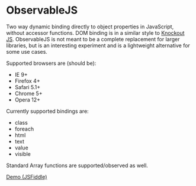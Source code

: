 ObservableJS
============

Two way dynamic binding directly to object properties in JavaScript, without accessor functions. DOM binding is in a similar style to [Knockout JS](http://knockoutjs.com/). ObservableJS is not meant to be a complete replacement for larger libraries, but is an interesting experiment and is a lightweight alternative for some use cases.

Supported browsers are (should be):
 * IE 9+
 * Firefox 4+
 * Safari 5.1+
 * Chrome 5+
 * Opera 12+

Currently supported bindings are:
 * class
 * foreach
 * html
 * text
 * value
 * visible

Standard Array functions are supported/observed as well.

[Demo (JSFiddle)](|http://jsfiddle.net/gdtSs/3/embedded/)
